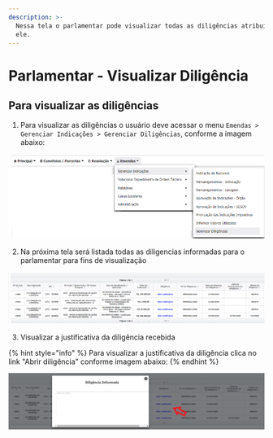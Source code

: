 ```yaml
---
description: >-
  Nessa tela o parlamentar pode visualizar todas as diligências atribuídas a
  ele.
---
```


# Parlamentar - Visualizar Diligência

## Para visualizar as diligências 

1. Para visualizar as diligências o usuário deve acessar o menu  `Emendas > Gerenciar Indicações > Gerenciar Diligências`, conforme a imagem abaixo:

![](../../.gitbook/assets/image%20%28198%29.png)

2.  Na próxima tela será listada todas as diligencias informadas para o parlamentar para fins de visualização 

![](../../.gitbook/assets/image%20%28157%29.png)

3. Visualizar a justificativa da diligência recebida

{% hint style="info" %}
Para visualizar a justificativa da diligência clica no link "Abrir diligência" conforme imagem abaixo:
{% endhint %}

![](../../.gitbook/assets/image%20%28196%29.png)

